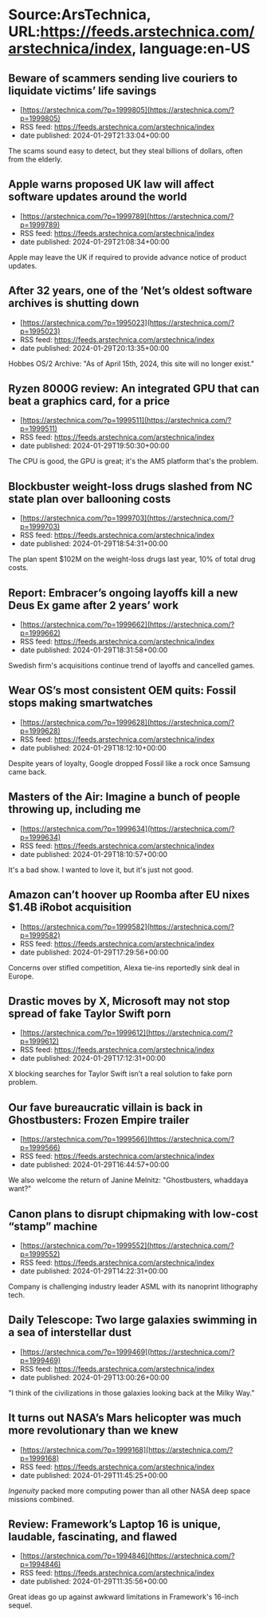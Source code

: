 # Source:ArsTechnica, URL:https://feeds.arstechnica.com/arstechnica/index, language:en-US

## Beware of scammers sending live couriers to liquidate victims’ life savings
 - [https://arstechnica.com/?p=1999805](https://arstechnica.com/?p=1999805)
 - RSS feed: https://feeds.arstechnica.com/arstechnica/index
 - date published: 2024-01-29T21:33:04+00:00

The scams sound easy to detect, but they steal billions of dollars, often from the elderly.

## Apple warns proposed UK law will affect software updates around the world
 - [https://arstechnica.com/?p=1999789](https://arstechnica.com/?p=1999789)
 - RSS feed: https://feeds.arstechnica.com/arstechnica/index
 - date published: 2024-01-29T21:08:34+00:00

Apple may leave the UK if required to provide advance notice of product updates.

## After 32 years, one of the ’Net’s oldest software archives is shutting down
 - [https://arstechnica.com/?p=1995023](https://arstechnica.com/?p=1995023)
 - RSS feed: https://feeds.arstechnica.com/arstechnica/index
 - date published: 2024-01-29T20:13:35+00:00

Hobbes OS/2 Archive: "As of April 15th, 2024, this site will no longer exist."

## Ryzen 8000G review: An integrated GPU that can beat a graphics card, for a price
 - [https://arstechnica.com/?p=1999511](https://arstechnica.com/?p=1999511)
 - RSS feed: https://feeds.arstechnica.com/arstechnica/index
 - date published: 2024-01-29T19:50:30+00:00

The CPU is good, the GPU is great; it's the AM5 platform that's the problem.

## Blockbuster weight-loss drugs slashed from NC state plan over ballooning costs
 - [https://arstechnica.com/?p=1999703](https://arstechnica.com/?p=1999703)
 - RSS feed: https://feeds.arstechnica.com/arstechnica/index
 - date published: 2024-01-29T18:54:31+00:00

The plan spent $102M on the weight-loss drugs last year, 10% of total drug costs.

## Report: Embracer’s ongoing layoffs kill a new Deus Ex game after 2 years’ work
 - [https://arstechnica.com/?p=1999662](https://arstechnica.com/?p=1999662)
 - RSS feed: https://feeds.arstechnica.com/arstechnica/index
 - date published: 2024-01-29T18:31:58+00:00

Swedish firm's acquisitions continue trend of layoffs and cancelled games.

## Wear OS’s most consistent OEM quits: Fossil stops making smartwatches
 - [https://arstechnica.com/?p=1999628](https://arstechnica.com/?p=1999628)
 - RSS feed: https://feeds.arstechnica.com/arstechnica/index
 - date published: 2024-01-29T18:12:10+00:00

Despite years of loyalty, Google dropped Fossil like a rock once Samsung came back.

## Masters of the Air: Imagine a bunch of people throwing up, including me
 - [https://arstechnica.com/?p=1999634](https://arstechnica.com/?p=1999634)
 - RSS feed: https://feeds.arstechnica.com/arstechnica/index
 - date published: 2024-01-29T18:10:57+00:00

It's a bad show. I wanted to love it, but it's just not good.

## Amazon can’t hoover up Roomba after EU nixes $1.4B iRobot acquisition
 - [https://arstechnica.com/?p=1999582](https://arstechnica.com/?p=1999582)
 - RSS feed: https://feeds.arstechnica.com/arstechnica/index
 - date published: 2024-01-29T17:29:56+00:00

Concerns over stifled competition, Alexa tie-ins reportedly sink deal in Europe.

## Drastic moves by X, Microsoft may not stop spread of fake Taylor Swift porn
 - [https://arstechnica.com/?p=1999612](https://arstechnica.com/?p=1999612)
 - RSS feed: https://feeds.arstechnica.com/arstechnica/index
 - date published: 2024-01-29T17:12:31+00:00

X blocking searches for Taylor Swift isn’t a real solution to fake porn problem.

## Our fave bureaucratic villain is back in Ghostbusters: Frozen Empire trailer
 - [https://arstechnica.com/?p=1999566](https://arstechnica.com/?p=1999566)
 - RSS feed: https://feeds.arstechnica.com/arstechnica/index
 - date published: 2024-01-29T16:44:57+00:00

We also welcome the return of Janine Melnitz: "Ghostbusters, whaddaya want?"

## Canon plans to disrupt chipmaking with low-cost “stamp” machine
 - [https://arstechnica.com/?p=1999552](https://arstechnica.com/?p=1999552)
 - RSS feed: https://feeds.arstechnica.com/arstechnica/index
 - date published: 2024-01-29T14:22:31+00:00

Company is challenging industry leader ASML with its nanoprint lithography tech.

## Daily Telescope: Two large galaxies swimming in a sea of interstellar dust
 - [https://arstechnica.com/?p=1999469](https://arstechnica.com/?p=1999469)
 - RSS feed: https://feeds.arstechnica.com/arstechnica/index
 - date published: 2024-01-29T13:00:26+00:00

"I think of the civilizations in those galaxies looking back at the Milky Way."

## It turns out NASA’s Mars helicopter was much more revolutionary than we knew
 - [https://arstechnica.com/?p=1999168](https://arstechnica.com/?p=1999168)
 - RSS feed: https://feeds.arstechnica.com/arstechnica/index
 - date published: 2024-01-29T11:45:25+00:00

<em>Ingenuity</em> packed more computing power than all other NASA deep space missions combined.

## Review: Framework’s Laptop 16 is unique, laudable, fascinating, and flawed
 - [https://arstechnica.com/?p=1994846](https://arstechnica.com/?p=1994846)
 - RSS feed: https://feeds.arstechnica.com/arstechnica/index
 - date published: 2024-01-29T11:35:56+00:00

Great ideas go up against awkward limitations in Framework's 16-inch sequel.

